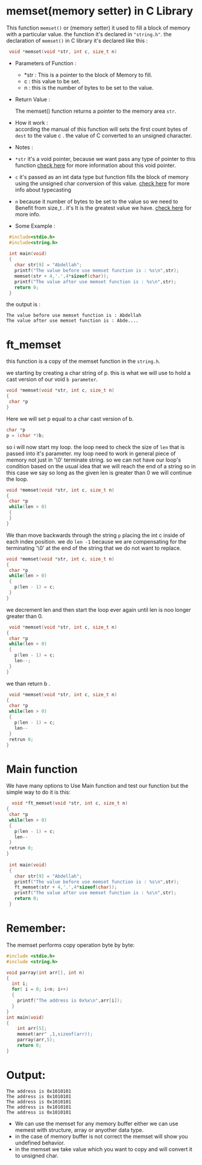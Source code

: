 # memset(memory setter) in C Library 

This function `memset()`  or (memory setter) it used to fill a block of memory with a particular value. the function it's declared in  `"string.h"`.
  the declaration of `memset()` in C library it's declared like this :

   ```c
    void *memset(void *str, int c, size_t n)
   ```

- Parameters of Function :
   * *str : This is a pointer to the block of Memory to fill. 
   * c : this value to be set.
   * n : this is the number of bytes to be set to the value.
- Return Value : 
 
   The memset() function returns a pointer to the memory area `str`.

- How it work :  
  according the manual of this function will sets the first count bytes of `dest` to the value c . the value of C converted to an unsigned character.

- Notes : 

 * `*str` it's a void pointer, because we want pass any type of pointer to this function [check here](../Res/Topic/void_pointer.md) for more information about this void pointer.
 
 * `c` it's passed as an int data type but function fills the block of memory using the unsigned char conversion of this value. [check here](../Res/Topic/type_casting.md) for more info about typecasting

 * `n` because it number of bytes to be set to the value so we need to Benefit from size_t . it's It is the greatest value we have. [check here](../Res/Topic/Size_t.md) for more info.

- Some Example :

 ```c
  #include<stdio.h>
  #include<string.h>
  
  int main(void)
  {
    char str[9] = "Abdellah";
    printf("The value before use memset function is : %s\n",str);
    memset(str + 4,'.',4*sizeof(char));
    printf("The value after use memset function is : %s\n",str);
    return 0;
  }
 ```

 the output is : 

```
The value before use memset function is : Abdellah
The value after use memset function is : Abde....
```

# ft_memset
 
 this function is a copy of the memset function in the `string.h`.
 
 we starting by creating a char string of p. this is what we will use to hold a cast version of our void `b parameter`.
 ```c
 void *memset(void *str, int c, size_t n)
 {
  char *p 
 }
 ```

 Here we will set p equal to a char cast version of b.
 ```c
 char *p 
 p = (char *)b;
 ```
so i will now start my loop. the loop need to check the size of `len` that is passed into it's parameter. my loop need to work in general piece of memory not just in '\0'
terminate string. so we can not have our loop's condition based on the usual idea that we will reach the end of a string so in this case we say so long as the given len is greater than 0 we will continue the loop.
 ```c
 void *memset(void *str, int c, size_t n)
 {
  char *p 
  while(len > 0)
  {
  }
 }
 ```
 We than move backwards through the string `p` placing the int c inside of each index position.
 we do `len -1` because we are compensating for the terminating '\0' at the end of the string that we do not want to replace.

 ```c 
 void *memset(void *str, int c, size_t n)
 {
  char *p 
  while(len > 0)
  {
    p(len - 1) = c;
  }
 }
 ``` 
 we decrement len and then start the loop ever again until len is noo longer greater than 0.

 ```c
  void *memset(void *str, int c, size_t n)
 {
  char *p 
  while(len > 0)
  {
    p(len - 1) = c;
    len--;
  }
 }
 ```
 we than return b .

 ```c 
  void *memset(void *str, int c, size_t n)
 {
  char *p 
  while(len > 0)
  {
    p(len - 1) = c;
    len--
  }
  retrun 0;
 }
 ```


# Main function 

We have many options to Use Main function and test our function but the simple way to do it is this: 

```c
  void *ft_memset(void *str, int c, size_t n)
{
 char *p 
 while(len > 0)
 {
   p(len - 1) = c;
   len--
 }
 retrun 0;
}
 
 int main(void)
 {
   char str[9] = "Abdellah";
   printf("The value before use memset function is : %s\n",str);
   ft_memset(str + 4,'.',4*sizeof(char));
   printf("The value after use memset function is : %s\n",str);
   return 0;
 }
```


# Remember: 

The memset performs copy operation byte by byte: 

```c
#include <stdio.h>
#include <string.h>

void parray(int arr[], int n)
{
  int i;
  for( i = 0; i<n; i++)
  {
    printf("The address is 0x%x\n",arr[i]);
  }
}
int main(void)
{
    int arr[5];
    memset(arr" ,1,sizeof(arr));
    parray(arr,5);
    return 0;
}
```

# Output: 

```
The address is 0x1010101
The address is 0x1010101
The address is 0x1010101
The address is 0x1010101
The address is 0x1010101
```

* We can use the memset for any memory buffer either we can use memest with structure, array or anyother data type.
* in the case of memory buffer is not correct the memset will show you undefined behavior.
* in the memset we take value which you want to copy and will convert it to unsigned char.

